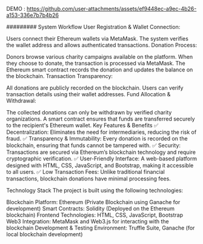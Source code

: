 DEMO : https://github.com/user-attachments/assets/ef9448ec-a9ec-4b26-a153-336e7b7b4b26


#########
System Workflow
User Registration & Wallet Connection:

Users connect their Ethereum wallets via MetaMask.
The system verifies the wallet address and allows authenticated transactions.
Donation Process:

Donors browse various charity campaigns available on the platform.
When they choose to donate, the transaction is processed via MetaMask.
The Ethereum smart contract records the donation and updates the balance on the blockchain.
Transaction Transparency:

All donations are publicly recorded on the blockchain.
Users can verify transaction details using their wallet addresses.
Fund Allocation & Withdrawal:

The collected donations can only be withdrawn by verified charity organizations.
A smart contract ensures that funds are transferred securely to the recipient's Ethereum wallet.
Key Features & Benefits
✅ Decentralization: Eliminates the need for intermediaries, reducing the risk of fraud.
✅ Transparency & Immutability: Every donation is recorded on the blockchain, ensuring that funds cannot be tampered with.
✅ Security: Transactions are secured via Ethereum’s blockchain technology and require cryptographic verification.
✅ User-Friendly Interface: A web-based platform designed with HTML, CSS, JavaScript, and Bootstrap, making it accessible to all users.
✅ Low Transaction Fees: Unlike traditional financial transactions, blockchain donations have minimal processing fees.


Technology Stack
The project is built using the following technologies:

Blockchain Platform: Ethereum (Private Blockchain using Ganache for development)
Smart Contracts: Solidity (Deployed on the Ethereum blockchain)
Frontend Technologies: HTML, CSS, JavaScript, Bootstrap
Web3 Integration: MetaMask and Web3.js for interacting with the blockchain
Development & Testing Environment: Truffle Suite, Ganache (for local blockchain development)
